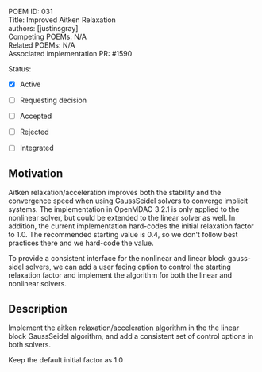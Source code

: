 POEM ID: 031   
Title: Improved Aitken Relaxation  
authors: [justinsgray]    
Competing POEMs: N/A   
Related POEMs: N/A  
Associated implementation PR: #1590

Status:

- [x] Active  
- [ ] Requesting decision  
- [ ] Accepted  
- [ ] Rejected  
- [ ] Integrated  



Motivation
----------
Aitken relaxation/acceleration improves both the stability and the convergence speed when using GaussSeidel solvers to converge implicit systems. 
The implementation in OpenMDAO 3.2.1 is only applied to the nonlinear solver, but could be extended to the linear solver as well. 
In addition, the current implementation hard-codes the initial relaxation factor to 1.0. 
The recommended starting value is 0.4, so we don't follow best practices there and we hard-code the value. 

To provide a consistent interface for the nonlinear and linear block gauss-sidel solvers, we can add a user facing option to control the starting relaxation factor and implement the algorithm for both the linear and nonlinear solvers. 

Description
-----------

Implement the aitken relaxation/acceleration algorithm in the the linear block GaussSeidel algorithm, and add a consistent set of control options in both solvers. 

Keep the default initial factor as 1.0 






